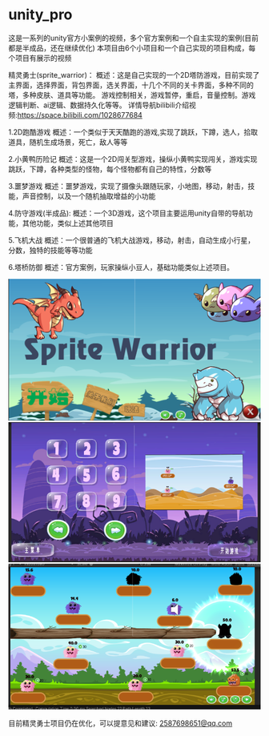 # unity_pro
这是一系列的unity官方小案例的视频，多个官方案例和一个自主实现的案例(目前都是半成品，还在继续优化)
本项目由6个小项目和一个自己实现的项目构成，每个项目有展示的视频

精灵勇士(sprite_warrior)：
    概述：这是自己实现的一个2D塔防游戏，目前实现了主界面，选择界面，背包界面，选关界面，十几个不同的关卡界面，多种不同的塔，多种皮肤、道具等功能。
    游戏控制相关，游戏暂停，重启，音量控制。游戏逻辑判断、ai逻辑、数据持久化等等。
    详情导航bilibili介绍视频:https://space.bilibili.com/1028677684

1.2D跑酷游戏
    概述：一个类似于天天酷跑的游戏,实现了跳跃，下蹲，选人，拾取道具，随机生成场景，死亡，敌人等等
    
2.小黄鸭历险记
    概述：这是一个2D闯关型游戏，操纵小黄鸭实现闯关，游戏实现跳跃，下蹲，各种类型的怪物，每个怪物都有自己的特性，分数等

3.噩梦游戏
    概述：噩梦游戏，实现了摄像头跟随玩家，小地图，移动，射击，技能，声音控制，以及一个随机抽取增益的小功能
    
4.防守游戏(半成品):
    概述：一个3D游戏，这个项目主要运用unity自带的导航功能，其他功能，类似上述其他项目
    
5.飞机大战
    概述：一个很普通的飞机大战游戏，移动，射击，自动生成小行星，分数，独特的技能等等功能
  
6.塔桥防御
    概述：官方案例，玩家操纵小豆人，基础功能类似上述项目。
    
![Image](https://github.com/A258Person/sprite_pic/blob/main/main.png)
![Image text](https://github.com/A258Person/picture/blob/master/sprite_select.png)
![Image text](https://github.com/A258Person/picture/blob/master/sprite_games.png)

目前精灵勇士项目仍在优化，可以提意见和建议: 2587698651@qq.com   

